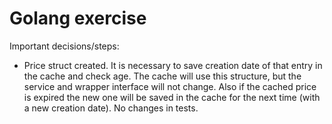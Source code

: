 # Golang exercise  
 Important decisions/steps:  

- Price struct created. It is necessary to save creation date of that entry in the cache and check age. The cache will use this structure, but the service and wrapper interface will not change. Also if the cached price is expired the new one will be saved in the cache for the next time (with a new creation date). No changes in tests.

